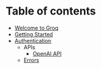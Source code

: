# Table of contents

* [Welcome to Groq](README.md)
* [Getting Started](md/getting_started.md)
* [Authentication](md/authentication.md)
    * APIs
        <!-- * [Groq API](md/requestmanager.oas.md) -->
        * [OpenAI API](md/openai.oas.md)
    <!-- * Tutorials
        * Groq API
            * [curl](md/tutorials/curl.groqapi.md)
            * [protobuf](md/tutorials/proto.groqapi.md)
            * [python](md/tutorials/python.groqapi.md)
        * OpenAI API
            * [curl](md/tutorials/curl.openai.md) -->
    * [Errors](md/errors.md)
